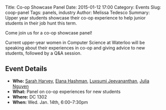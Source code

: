 Title: Co-op Showcase Panel
Date: 2015-01-12 17:00
Category: Events
Slug: coop-panel
Tags: panels, industry
Author: Melissa Tedesco
Summary: Upper year students showcase their co-op experience to help junior students in their job hunt this term.

Come join us for a co-op showcase panel!

Current upper-year women in Computer Science at Waterloo will be speaking about 
their experiences in co-op and giving advice to new students, followed by a Q&A 
session. 


## Event Details ##

+ **Who:** [Sarah Harvey](https://cs.uwaterloo.ca/~sharvey/),
           [Elana Hashman](https://hashman.ca/),
           [Luxsumi Jeevananthan](https://ca.linkedin.com/pub/luxsumi-jeevananthan/84/622/620),
           [Julia Nguyen](http://julianguyen.org/)
+ **What:** Panel on co-op experiences for new students 
+ **Where:** DC 1302
+ **When:** Wed. Jan. 14th, 6:00&ndash;7:30pm
